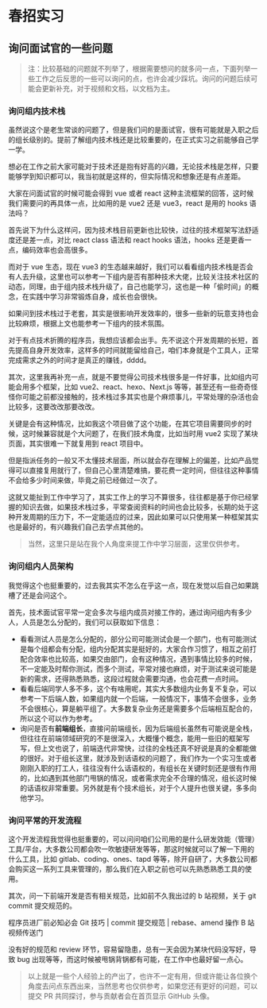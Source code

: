 # 春招实习

## 询问面试官的一些问题

> 注：比较基础的问题就不列举了，根据需要想问的就多问一点，下面列举一些工作之后反思的一些可以询问的点，也许会减少踩坑。询问的问题后续可能会更新补充，对于视频和文档，以文档为主。

### 询问组内技术栈

虽然说这个是老生常谈的问题了，但是我们问的是面试官，很有可能就是入职之后的组长级别的。提前了解组内技术栈还是比较重要的，在正式实习之前能够自己学一学。

想必在工作之前大家可能对于技术还是抱有好高的兴趣，无论技术栈是怎样，只要能够学到知识都可以，我当初就是这样的，但实际情况和想象还是有点差距。

大家在问面试官的时候可能会得到 vue 或者 react 这种主流框架的回答，这时候我们需要问的再具体一点，比如用的是 vue2 还是 vue3，react 是用的 hooks 语法吗？

首先说下为什么这样问，因为技术栈目前更新也比较快，过往的技术框架写法舒适度还是差一点，对比 react class 语法和 react hooks 语法，hooks 还是更香一点，编码效率也会高很多。

而对于 vue 生态，现在 vue3 的生态越来越好，我们可以看看组内技术栈是否会有人去升级，这里也可以参考一下组内是否有那种技术大佬，比较关注技术社区的动态，同理，由于组内技术栈升级了，自己也能学习，这也是一种「偷时间」的概念，在实践中学习非常锻炼自身，成长也会很快。

如果问到技术栈过于老套，其实是很影响开发效率的，很多一些新的玩意支持也会比较麻烦，根据上文也能参考一下组内的技术氛围。

对于有点技术折腾的程序员，我想应该都会出手。先不说这个开发周期的长短，首先提高自身开发效率，这样多的时间就能留给自己，咱们本身就是个工具人，正常完成需求之外的时间才是真正的赚钱，dddd。

其次，这里我再补充一点，就是不要觉得公司技术栈很多是一件好事，比如组内可能会用多个框架，比如 vue2、react、hexo、Next.js 等等，甚至还有一些奇奇怪怪你可能之前都没接触的，技术栈过多其实也是个麻烦事儿，平常处理的杂活也会比较多，这要改改那要改改。

关键是会有这种情况，比如我这个项目做了这个功能，在其它项目需要同步的时候，这时候兼容就是个大问题了，在我们技术角度，比如当时用 vue2 实现了某块页面，其实很难一下就复用到 react 项目中。

但是指派任务的一般又不太懂技术层面，所以就会存在理解上的偏差，比如产品觉得可以直接复用就行了，但自己心里清楚难搞，要花费一定时间，但往往这种事情不会给多少时间来做，毕竟之前已经做过一次了。

这就又能扯到工作中学习了，其实工作上的学习不算很多，往往都是基于你已经掌握的知识去做，如果技术栈过多，平常查阅资料的时间也会比较多，长期的处于这种开发周期的压力下，不一定能适应的过来，因此如果可以只使用某一种框架其实也是最好的，有兴趣我们自己去学点其他的。

> 当然，这里只是站在我个人角度来提工作中学习层面，这里仅供参考。

### 询问组内人员架构

我觉得这个也挺重要的，过去我其实不怎么在乎这一点，现在发觉以后自己如果跳槽了还是会问这个。

首先，技术面试官平常一定会多次与组内成员对接工作的，通过询问组内有多少人，人员是怎么分配的，我们可以获取如下信息：

- 看看测试人员是怎么分配的，部分公司可能测试会是一个部门，也有可能测试是每个组都会有分配，组内分配其实是挺好的，大家合作习惯了，相互之前打配合效率也比较高，如果交由部门，会有这种情况，遇到事情比较多的时候，不一定能及时帮你测试，而多个测试，平常对接也麻烦，对于测试来说可能是新的需求，还得熟悉熟悉，这段过程就会需要沟通，也会花费一点时间。
- 看看后端同学人多不多，这个有啥用呢，其实大多数组内业务复不复杂，可以参考一下后端人数，如果组内就一个后端，一般情况下，事情不会很多，业务不会很核心，算是躺平组了。大多数复杂业务还是需要多个后端相互配合的，所以这个可以作为参考。
- 询问是否有**前端组长**，直接问前端组长，因为后端组长虽然有可能说是全栈，但往往在前端领域研究的不是很深入，大概懂个概念，能用一些旧的框架写写，但上文也说了，前端迭代非常快，过往的全栈还真不好说是真的全都能做的很好。对于组长这里，就涉及到话语权的问题了，我们作为一个实习生或者刚刚入职的打工人，往往没有什么话语权的，有组长在关键时刻还是很有作用的，比如遇到其他部门甩锅的情况，或者需求完全不合理的情况，组长这时候的话语权非常重要。另外就是有个技术组长，对于个人提升也很关键，多多向他学习。

### 询问平常的开发流程

这个开发流程我觉得也挺重要的，可以问问咱们公司用的是什么研发效能（管理）工具/平台，大多数公司都会吹一吹敏捷研发等等，那这时候就可以了解一下用的什么工具，比如 gitlab、coding、ones、tapd 等等，除开自研了，大多数公司都会购买这一系列工具来管理的，那么我们在入职之前也可以先熟悉熟悉工具的使用。

其次，问一下前端开发是否有相关规范，比如前不久我出过的 b 站视频，关于 git commit 提交规范的。

<VideoLink bvId="BV1ZP4y1Q76V">程序员进厂前必知必会 Git 技巧 | commit 提交规范 | rebase、amend 操作 B 站视频传送门</VideoLink>

没有好的规范和 review 环节，容易留隐患，总有一天会因为某块代码没写好，导致 bug 出现等等，而这时候被甩锅背锅都有可能，在工作中也最好留一点心。

> 以上就是一些个人经验上的产出了，也许不一定有用，但或许能让各位换个角度去问点东西出来，当然思考也仅供参考，如果您还有更好的问题，可以提交 PR 共同探讨，参与贡献者会在首页显示 GitHub 头像。
